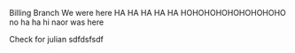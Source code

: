 Billing Branch
We were here
HA HA HA HA HA
HOHOHOHOHOHOHOHOHO 
no ha ha
hi
naor was here


Check for julian
sdfdsfsdf
